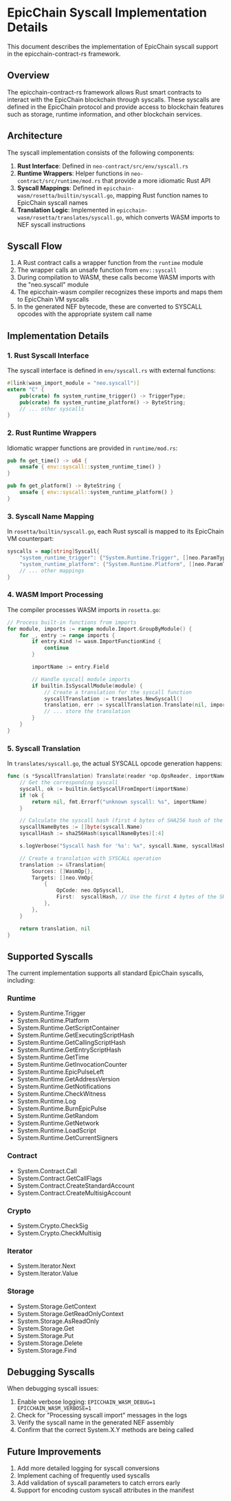 # EpicChain Syscall Implementation Details

This document describes the implementation of EpicChain syscall support in the epicchain-contract-rs framework.

## Overview

The epicchain-contract-rs framework allows Rust smart contracts to interact with the EpicChain blockchain through syscalls. These syscalls are defined in the EpicChain protocol and provide access to blockchain features such as storage, runtime information, and other blockchain services.

## Architecture

The syscall implementation consists of the following components:

1. **Rust Interface**: Defined in `neo-contract/src/env/syscall.rs`
2. **Runtime Wrappers**: Helper functions in `neo-contract/src/runtime/mod.rs` that provide a more idiomatic Rust API
3. **Syscall Mappings**: Defined in `epicchain-wasm/rosetta/builtin/syscall.go`, mapping Rust function names to EpicChain syscall names
4. **Translation Logic**: Implemented in `epicchain-wasm/rosetta/translates/syscall.go`, which converts WASM imports to NEF syscall instructions

## Syscall Flow

1. A Rust contract calls a wrapper function from the `runtime` module
2. The wrapper calls an unsafe function from `env::syscall`
3. During compilation to WASM, these calls become WASM imports with the "neo.syscall" module
4. The epicchain-wasm compiler recognizes these imports and maps them to EpicChain VM syscalls
5. In the generated NEF bytecode, these are converted to SYSCALL opcodes with the appropriate system call name

## Implementation Details

### 1. Rust Syscall Interface

The syscall interface is defined in `env/syscall.rs` with external functions:

```rust
#[link(wasm_import_module = "neo.syscall")]
extern "C" {
    pub(crate) fn system_runtime_trigger() -> TriggerType;
    pub(crate) fn system_runtime_platform() -> ByteString;
    // ... other syscalls
}
```

### 2. Rust Runtime Wrappers

Idiomatic wrapper functions are provided in `runtime/mod.rs`:

```rust
pub fn get_time() -> u64 {
    unsafe { env::syscall::system_runtime_time() }
}

pub fn get_platform() -> ByteString {
    unsafe { env::syscall::system_runtime_platform() }
}
```

### 3. Syscall Name Mapping

In `rosetta/builtin/syscall.go`, each Rust syscall is mapped to its EpicChain VM counterpart:

```go
syscalls = map[string]Syscall{
    "system_runtime_trigger": {"System.Runtime.Trigger", []neo.ParamType{}, neo.ParamInteger},
    "system_runtime_platform": {"System.Runtime.Platform", []neo.ParamType{}, neo.ParamString},
    // ... other mappings
}
```

### 4. WASM Import Processing

The compiler processes WASM imports in `rosetta.go`:

```go
// Process built-in functions from imports
for module, imports := range module.Import.GroupByModule() {
    for _, entry := range imports {
        if entry.Kind != wasm.ImportFunctionKind {
            continue
        }

        importName := entry.Field

        // Handle syscall module imports
        if builtin.IsSyscallModule(module) {
            // Create a translation for the syscall function
            syscallTranslation := translates.NewSyscall()
            translation, err := syscallTranslation.Translate(nil, importName)
            // ... store the translation
        }
    }
}
```

### 5. Syscall Translation

In `translates/syscall.go`, the actual SYSCALL opcode generation happens:

```go
func (s *SyscallTranslation) Translate(reader *op.OpsReader, importName string) (*Translation, error) {
    // Get the corresponding syscall
    syscall, ok := builtin.GetSyscallFromImport(importName)
    if !ok {
        return nil, fmt.Errorf("unknown syscall: %s", importName)
    }

    // Calculate the syscall hash (first 4 bytes of SHA256 hash of the syscall name)
    syscallNameBytes := []byte(syscall.Name)
    syscallHash := sha256Hash(syscallNameBytes)[:4]

    s.logVerbose("Syscall hash for '%s': %x", syscall.Name, syscallHash)

    // Create a translation with SYSCALL operation
    translation := &Translation{
        Sources: []WasmOp{},
        Targets: []neo.VmOp{
            {
                OpCode: neo.OpSyscall,
                First:  syscallHash, // Use the first 4 bytes of the SHA256 hash
            },
        },
    }

    return translation, nil
}
```

## Supported Syscalls

The current implementation supports all standard EpicChain syscalls, including:

### Runtime
- System.Runtime.Trigger
- System.Runtime.Platform
- System.Runtime.GetScriptContainer
- System.Runtime.GetExecutingScriptHash
- System.Runtime.GetCallingScriptHash
- System.Runtime.GetEntryScriptHash
- System.Runtime.GetTime
- System.Runtime.GetInvocationCounter
- System.Runtime.EpicPulseLeft
- System.Runtime.GetAddressVersion
- System.Runtime.GetNotifications
- System.Runtime.CheckWitness
- System.Runtime.Log
- System.Runtime.BurnEpicPulse
- System.Runtime.GetRandom
- System.Runtime.GetNetwork
- System.Runtime.LoadScript
- System.Runtime.GetCurrentSigners

### Contract
- System.Contract.Call
- System.Contract.GetCallFlags
- System.Contract.CreateStandardAccount
- System.Contract.CreateMultisigAccount

### Crypto
- System.Crypto.CheckSig
- System.Crypto.CheckMultisig

### Iterator
- System.Iterator.Next
- System.Iterator.Value

### Storage
- System.Storage.GetContext
- System.Storage.GetReadOnlyContext
- System.Storage.AsReadOnly
- System.Storage.Get
- System.Storage.Put
- System.Storage.Delete
- System.Storage.Find

## Debugging Syscalls

When debugging syscall issues:

1. Enable verbose logging: `EPICCHAIN_WASM_DEBUG=1 EPICCHAIN_WASM_VERBOSE=1`
2. Check for "Processing syscall import" messages in the logs
3. Verify the syscall name in the generated NEF assembly
4. Confirm that the correct System.X.Y methods are being called

## Future Improvements

1. Add more detailed logging for syscall conversions
2. Implement caching of frequently used syscalls
3. Add validation of syscall parameters to catch errors early
4. Support for encoding custom syscall attributes in the manifest